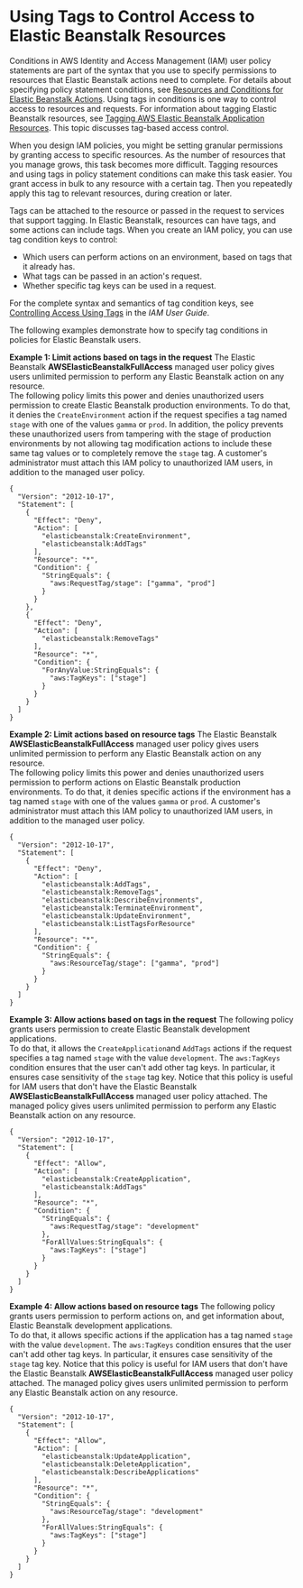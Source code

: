 # Using Tags to Control Access to Elastic Beanstalk Resources<a name="AWSHowTo.iam.policies.access-tags"></a>

Conditions in AWS Identity and Access Management \(IAM\) user policy statements are part of the syntax that you use to specify permissions to resources that Elastic Beanstalk actions need to complete\. For details about specifying policy statement conditions, see [Resources and Conditions for Elastic Beanstalk Actions](AWSHowTo.iam.policies.actions.md)\. Using tags in conditions is one way to control access to resources and requests\. For information about tagging Elastic Beanstalk resources, see [Tagging AWS Elastic Beanstalk Application Resources](applications-tagging-resources.md)\. This topic discusses tag\-based access control\.

When you design IAM policies, you might be setting granular permissions by granting access to specific resources\. As the number of resources that you manage grows, this task becomes more difficult\. Tagging resources and using tags in policy statement conditions can make this task easier\. You grant access in bulk to any resource with a certain tag\. Then you repeatedly apply this tag to relevant resources, during creation or later\.

Tags can be attached to the resource or passed in the request to services that support tagging\. In Elastic Beanstalk, resources can have tags, and some actions can include tags\. When you create an IAM policy, you can use tag condition keys to control:
+ Which users can perform actions on an environment, based on tags that it already has\.
+ What tags can be passed in an action's request\.
+ Whether specific tag keys can be used in a request\.

For the complete syntax and semantics of tag condition keys, see [Controlling Access Using Tags](https://docs.aws.amazon.com/IAM/latest/UserGuide/access_tags.html) in the *IAM User Guide*\.

The following examples demonstrate how to specify tag conditions in policies for Elastic Beanstalk users\.

**Example 1: Limit actions based on tags in the request**  <a name="policy_tags.deny_by_request_tag"></a>
The Elastic Beanstalk **AWSElasticBeanstalkFullAccess** managed user policy gives users unlimited permission to perform any Elastic Beanstalk action on any resource\.   
The following policy limits this power and denies unauthorized users permission to create Elastic Beanstalk production environments\. To do that, it denies the `CreateEnvironment` action if the request specifies a tag named `stage` with one of the values `gamma` or `prod`\. In addition, the policy prevents these unauthorized users from tampering with the stage of production environments by not allowing tag modification actions to include these same tag values or to completely remove the `stage` tag\. A customer's administrator must attach this IAM policy to unauthorized IAM users, in addition to the managed user policy\.  

```
{
  "Version": "2012-10-17",
  "Statement": [
    {
      "Effect": "Deny",
      "Action": [
        "elasticbeanstalk:CreateEnvironment",
        "elasticbeanstalk:AddTags"
      ],
      "Resource": "*",
      "Condition": {
        "StringEquals": {
          "aws:RequestTag/stage": ["gamma", "prod"]
        }
      }
    },
    {
      "Effect": "Deny",
      "Action": [
        "elasticbeanstalk:RemoveTags"
      ],
      "Resource": "*",
      "Condition": {
        "ForAnyValue:StringEquals": {
          "aws:TagKeys": ["stage"]
        }
      }
    }
  ]
}
```

**Example 2: Limit actions based on resource tags**  <a name="policy_tags.deny_by_resource_tag"></a>
The Elastic Beanstalk **AWSElasticBeanstalkFullAccess** managed user policy gives users unlimited permission to perform any Elastic Beanstalk action on any resource\.   
The following policy limits this power and denies unauthorized users permission to perform actions on Elastic Beanstalk production environments\. To do that, it denies specific actions if the environment has a tag named `stage` with one of the values `gamma` or `prod`\. A customer's administrator must attach this IAM policy to unauthorized IAM users, in addition to the managed user policy\.  

```
{
  "Version": "2012-10-17",
  "Statement": [
    {
      "Effect": "Deny",
      "Action": [
        "elasticbeanstalk:AddTags",
        "elasticbeanstalk:RemoveTags",
        "elasticbeanstalk:DescribeEnvironments",
        "elasticbeanstalk:TerminateEnvironment",
        "elasticbeanstalk:UpdateEnvironment",
        "elasticbeanstalk:ListTagsForResource"
      ],
      "Resource": "*",
      "Condition": {
        "StringEquals": {
          "aws:ResourceTag/stage": ["gamma", "prod"]
        }
      }
    }
  ]
}
```

**Example 3: Allow actions based on tags in the request**  <a name="example_policy_tags.allow_by_request_tag"></a>
The following policy grants users permission to create Elastic Beanstalk development applications\.   
To do that, it allows the `CreateApplication`and `AddTags` actions if the request specifies a tag named `stage` with the value `development`\. The `aws:TagKeys` condition ensures that the user can't add other tag keys\. In particular, it ensures case sensitivity of the `stage` tag key\. Notice that this policy is useful for IAM users that don't have the Elastic Beanstalk **AWSElasticBeanstalkFullAccess** managed user policy attached\. The managed policy gives users unlimited permission to perform any Elastic Beanstalk action on any resource\.  

```
{
  "Version": "2012-10-17",
  "Statement": [
    {
      "Effect": "Allow",
      "Action": [
        "elasticbeanstalk:CreateApplication",
        "elasticbeanstalk:AddTags"
      ],
      "Resource": "*",
      "Condition": {
        "StringEquals": {
          "aws:RequestTag/stage": "development"
        },
        "ForAllValues:StringEquals": {
          "aws:TagKeys": ["stage"]
        }
      }
    }
  ]
}
```

**Example 4: Allow actions based on resource tags**  <a name="example_policy_tags.allow_by_request_tag"></a>
The following policy grants users permission to perform actions on, and get information about, Elastic Beanstalk development applications\.   
To do that, it allows specific actions if the application has a tag named `stage` with the value `development`\. The `aws:TagKeys` condition ensures that the user can't add other tag keys\. In particular, it ensures case sensitivity of the `stage` tag key\. Notice that this policy is useful for IAM users that don't have the Elastic Beanstalk **AWSElasticBeanstalkFullAccess** managed user policy attached\. The managed policy gives users unlimited permission to perform any Elastic Beanstalk action on any resource\.  

```
{
  "Version": "2012-10-17",
  "Statement": [
    {
      "Effect": "Allow",
      "Action": [
        "elasticbeanstalk:UpdateApplication",
        "elasticbeanstalk:DeleteApplication",
        "elasticbeanstalk:DescribeApplications"
      ],
      "Resource": "*",
      "Condition": {
        "StringEquals": {
          "aws:ResourceTag/stage": "development"
        },
        "ForAllValues:StringEquals": {
          "aws:TagKeys": ["stage"]
        }
      }
    }
  ]
}
```